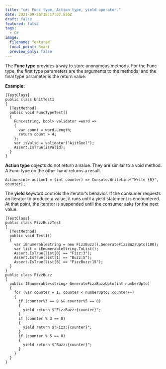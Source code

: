 ```yaml
---
title: "c#: Func type, Action type, yield operator."
date: 2021-09-26T18:17:07.836Z
draft: false
featured: false
tags:
  - C#
image:
  filename: featured
  focal_point: Smart
  preview_only: false
---
```

The **Func type** provides a way to store anonymous methods. For the Func type, the first type parameters are the arguments to the methods, and the final type parameter is the return value.

**Example:**

```
[TestClass]
public class UnitTest1
{
  [TestMethod]
  public void FuncTypeTest()
  {
    Func<string, bool> validator =word =>
    {
      var count = word.Length;
      return count > 4;
    };
    var isValid = validator("AjitGoel");
    Assert.IsTrue(isValid);
  }
}
```

**Action type** objects do not return a value. They are similar to a void method. A Func type on the other hand returns a result.

```
Action<int> action1 = (int counter) => Console.WriteLine("Write {0}", counter);
```

The **yield** keyword controls the iterator’s behavior. If the consumer requests an iterator to produce a value, it runs until a yield statement is encountered. At that point, the iterator is suspended until the consumer asks for the next value.

```
[TestClass]
public class FizzBuzzTest
{
  [TestMethod]
  public void Test1()
  {
    var iEnumerableString = new FizzBuzz().GenerateFizzBuzzUpto(100);
    var list = iEnumerableString.ToList();
    Assert.IsTrue(list[0] == "Fizz:3");
    Assert.IsTrue(list[1] == "Buzz:5");
    Assert.IsTrue(list[6] == "FizzBuzz:15");
  }
}
public class FizzBuzz
{
  public IEnumerable<string> GenerateFizzBuzzUpto(int numberUpto)
  {
    for (var counter = 1; counter < numberUpto; counter++)
    {
      if (counter%3 == 0 && counter%5 == 0)
      {
        yield return $"FizzBuzz:{counter}";
      }
      if (counter % 3 == 0)
      {
        yield return $"Fizz:{counter}";
      }
      if (counter % 5 == 0)
      {
        yield return $"Buzz:{counter}";
      }
    }
  }
}
```